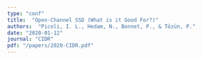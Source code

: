 ```yaml
---
type: "conf"
title:  "Open-Channel SSD (What is it Good For?)"
authors:  "Picoli, I. L., Hedam, N., Bonnet, P., & Tözün, P."
date: "2020-01-12"
journal: "CIDR"
pdf: "/papers/2020-CIDR.pdf"
---
```

